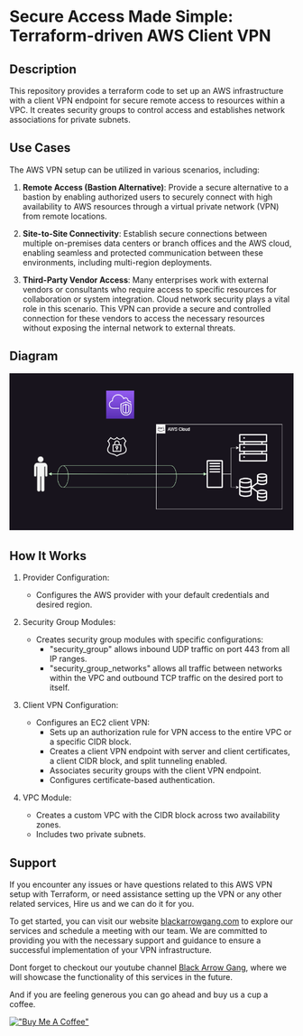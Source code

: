 <!--
---
type: "post"
title: "Secure Access Made Simple: Terraform-driven AWS Client VPN"
card_title: "AWS VPN SETUP"
price: $599.99
topic: "Security"
date: "2023-06-27T15:30:00-07:00"
author: "Fernando Reyes"
time: "1 min read"
description: "Discover how to effortlessly establish secure network connectivity and access resources within your AWS Virtual Private Cloud (VPC) using Terraform."
url: "/blog/aws-vpn-client"
---
-->

# **Secure Access Made Simple: Terraform-driven AWS Client VPN**

## **Description**
This repository provides a terraform code to set up an AWS infrastructure with a client VPN endpoint for secure remote access to resources within a VPC. It creates security groups to control access and establishes network associations for private subnets.

## **Use Cases**
The AWS VPN setup can be utilized in various scenarios, including:

1. **Remote Access (Bastion Alternative)**: Provide a secure alternative to a bastion by enabling authorized users to securely connect with high availability to AWS resources through a virtual private network (VPN) from remote locations.

2. **Site-to-Site Connectivity**: Establish secure connections between multiple on-premises data centers or branch offices and the AWS cloud, enabling seamless and protected communication between these environments, including multi-region deployments.

3. **Third-Party Vendor Access**: Many enterprises work with external vendors or consultants who require access to specific resources for collaboration or system integration. Cloud network security plays a vital role in this scenario. This VPN can provide a secure and controlled connection for these vendors to access the necessary resources without exposing the internal network to external threats.

## **Diagram**
![VPN Diagram](https://raw.githubusercontent.com/BlackArrowGang/Arsenal/dev/quiver/aws-vpn-client/diagrams/vpn-diagram.png)

## **How It Works**
1. Provider Configuration:
   - Configures the AWS provider with your default credentials and desired region.

2. Security Group Modules:
   - Creates security group modules with specific configurations:
     - "security_group" allows inbound UDP traffic on port 443 from all IP ranges.
     - "security_group_networks" allows all traffic between networks within the VPC and outbound TCP traffic on the desired port to itself.

3. Client VPN Configuration:
   - Configures an EC2 client VPN:
     - Sets up an authorization rule for VPN access to the entire VPC or a specific CIDR block.
     - Creates a client VPN endpoint with server and client certificates, a client CIDR block, and split tunneling enabled.
     - Associates security groups with the client VPN endpoint.
     - Configures certificate-based authentication.

4. VPC Module:
   - Creates a custom VPC with the CIDR block across two availability zones.
   - Includes two private subnets.

## **Support**
If you encounter any issues or have questions related to this AWS VPN setup with Terraform, or need assistance setting up the VPN or any other related services, Hire us and we can do it for you. 

To get started, you can visit our website [blackarrowgang.com](https://blackarrowgang.com) to explore our services and schedule a meeting with our team. We are committed to providing you with the necessary support and guidance to ensure a successful implementation of your VPN infrastructure.

Dont forget to checkout our youtube channel [Black Arrow Gang](https://www.youtube.com/@blackarrowgang3373), where we will showcase the functionality of this services in the future. 

And if you are feeling generous you can go ahead and buy us a cup a coffee.

[!["Buy Me A Coffee"](https://www.buymeacoffee.com/assets/img/custom_images/orange_img.png)](https://blackarrowgang.com)